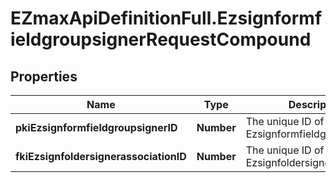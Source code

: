 # EZmaxApiDefinitionFull.EzsignformfieldgroupsignerRequestCompound

## Properties

Name | Type | Description | Notes
------------ | ------------- | ------------- | -------------
**pkiEzsignformfieldgroupsignerID** | **Number** | The unique ID of the Ezsignformfieldgroupsigner | [optional] 
**fkiEzsignfoldersignerassociationID** | **Number** | The unique ID of the Ezsignfoldersignerassociation | 


